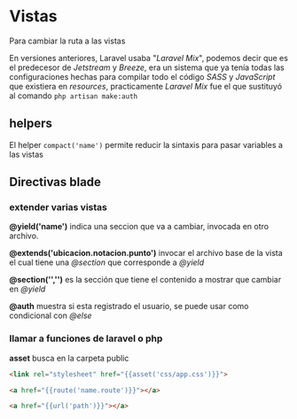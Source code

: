 # Vistas
Para cambiar la ruta a las vistas

En versiones anteriores, Laravel usaba "_Laravel Mix_", podemos decir que es el predecesor de _Jetstream_ y _Breeze_, era un sistema que ya tenía todas las configuraciones hechas para compilar todo el código _SASS_ y _JavaScript_ que existiera en _resources_, practicamente _Laravel Mix_ fue el que sustituyó al comando ``` php artisan make:auth ```

## helpers

El helper ```compact('name')``` permite reducir la sintaxis para pasar variables a las vistas 




## Directivas blade

### extender varias vistas

__@yield('name')__ indica una seccion que va a cambiar, invocada en otro archivo.

 __@extends('ubicacion.notacion.punto')__ invocar el archivo base de la vista el cual tiene una _@section_ que corresponde a _@yield_

__@section('<yieldName>','<contenido>')__ es la sección que tiene el contenido a mostrar que cambiar en _@yield_

__@auth__ muestra si esta registrado el usuario, se puede usar como condicional con _@else_



### llamar a funciones de laravel o php

__asset__ busca en la carpeta public
```html
<link rel="stylesheet" href="{{asset('css/app.css')}}">
```

```html
<a href="{{route('name.route')}}"></a>
```

```html
<a href="{{url('path')}}"></a>
```


